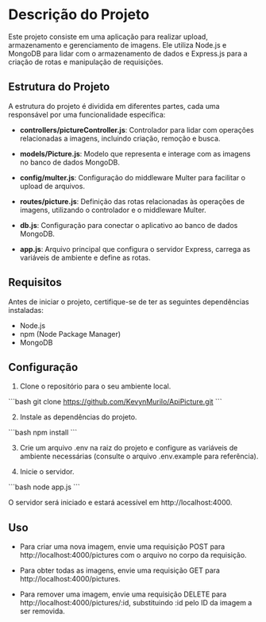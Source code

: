 # Descrição do Projeto

Este projeto consiste em uma aplicação para realizar upload, armazenamento e gerenciamento de imagens. Ele utiliza Node.js e MongoDB para lidar com o armazenamento de dados e Express.js para a criação de rotas e manipulação de requisições.

## Estrutura do Projeto

A estrutura do projeto é dividida em diferentes partes, cada uma responsável por uma funcionalidade específica:

- **controllers/pictureController.js**: Controlador para lidar com operações relacionadas a imagens, incluindo criação, remoção e busca.

- **models/Picture.js**: Modelo que representa e interage com as imagens no banco de dados MongoDB.

- **config/multer.js**: Configuração do middleware Multer para facilitar o upload de arquivos.

- **routes/picture.js**: Definição das rotas relacionadas às operações de imagens, utilizando o controlador e o middleware Multer.

- **db.js**: Configuração para conectar o aplicativo ao banco de dados MongoDB.

- **app.js**: Arquivo principal que configura o servidor Express, carrega as variáveis de ambiente e define as rotas.

## Requisitos

Antes de iniciar o projeto, certifique-se de ter as seguintes dependências instaladas:

- Node.js
- npm (Node Package Manager)
- MongoDB

## Configuração

1. Clone o repositório para o seu ambiente local.

\`\`\`bash
git clone <https://github.com/KevynMurilo/ApiPicture.git>
\`\`\`

2. Instale as dependências do projeto.

\`\`\`bash
npm install
\`\`\`

3. Crie um arquivo .env na raiz do projeto e configure as variáveis de ambiente necessárias (consulte o arquivo .env.example para referência).

4. Inicie o servidor.

\`\`\`bash
node app.js
\`\`\`

O servidor será iniciado e estará acessível em http://localhost:4000.

## Uso

- Para criar uma nova imagem, envie uma requisição POST para http://localhost:4000/pictures com o arquivo no corpo da requisição.

- Para obter todas as imagens, envie uma requisição GET para http://localhost:4000/pictures.

- Para remover uma imagem, envie uma requisição DELETE para http://localhost:4000/pictures/:id, substituindo :id pelo ID da imagem a ser removida.


